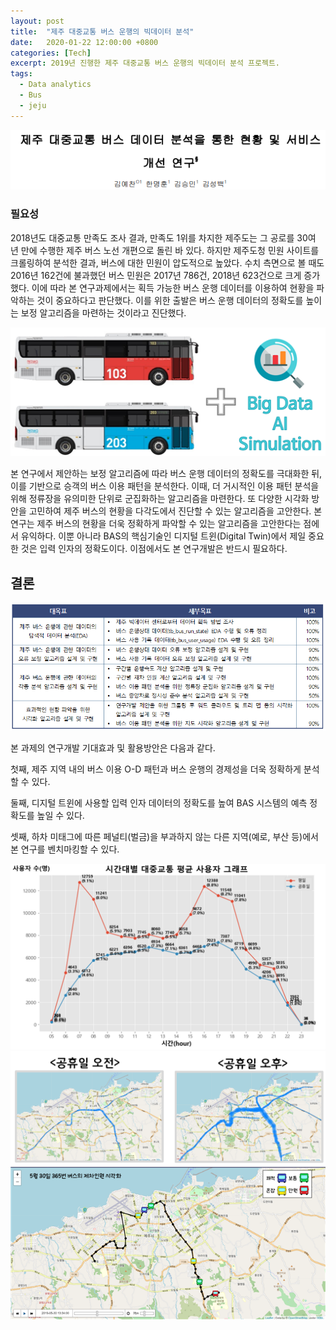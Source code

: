 ```yaml
---
layout: post
title:  "제주 대중교통 버스 운행의 빅데이터 분석"
date:   2020-01-22 12:00:00 +0800
categories: [Tech]
excerpt: 2019년 진행한 제주 대중교통 버스 운행의 빅데이터 분석 프로젝트.
tags:
  - Data analytics
  - Bus
  - jeju
---
```


![BUS1](/assets/images/posts/bus/bus1.png)

### 필요성
 2018년도 대중교통 만족도 조사 결과, 만족도 1위를 차지한 제주도는 그 공로를 30여 년 만에 수행한 제주 버스 노선 개편으로 돌린 바 있다. 하지만 제주도청 민원 사이트를 크롤링하여 분석한 결과, 버스에 대한 민원이 압도적으로 높았다. 수치 측면으로 볼 때도 2016년 162건에 불과했던 버스 민원은 2017년 786건, 2018년 623건으로 크게 증가했다.
  이에 따라 본 연구과제에서는 획득 가능한 버스 운행 데이터를 이용하여 현황을 파악하는 것이 중요하다고 판단했다. 이를 위한 출발은 버스 운행 데이터의 정확도를 높이는 보정 알고리즘을 마련하는 것이라고 진단했다. 

![BUS5](/assets/images/posts/bus/bus5.png)

  본 연구에서 제안하는 보정 알고리즘에 따라 버스 운행 데이터의 정확도를 극대화한 뒤, 이를 기반으로 승객의 버스 이용 패턴을 분석한다. 이때, 더 거시적인 이용 패턴 분석을 위해 정류장을 유의미한 단위로 군집화하는 알고리즘을 마련한다. 또 다양한 시각화 방안을 고민하여 제주 버스의 현황을 다각도에서 진단할 수 있는 알고리즘을 고안한다.
  본 연구는 제주 버스의 현황을 더욱 정확하게 파악할 수 있는 알고리즘을 고안한다는 점에서 유익하다. 이뿐 아니라 BAS의 핵심기술인 디지털 트윈(Digital Twin)에서 제일 중요한 것은 입력 인자의 정확도이다. 이점에서도 본 연구개발은 반드시 필요하다.

## 결론
![BUS3](/assets/images/posts/bus/bus4.png)

  본 과제의 연구개발 기대효과 및 활용방안은 다음과 같다.

  첫째, 제주 지역 내의 버스 이용 O-D 패턴과 버스 운행의 경제성을 더욱 정확하게 분석할 수 있다.

  둘째, 디지털 트윈에 사용할 입력 인자 데이터의 정확도를 높여 BAS 시스템의 예측 정확도를 높일 수 있다.

  셋째, 하차 미태그에 따른 페널티(벌금)을 부과하지 않는 다른 지역(예로, 부산 등)에서 본 연구를 벤치마킹할 수 있다.


![BUS2](/assets/images/posts/bus/bus2.png)
![BUS3](/assets/images/posts/bus/bus3.png)
![BUS3](/assets/images/posts/bus/bus6.png)



